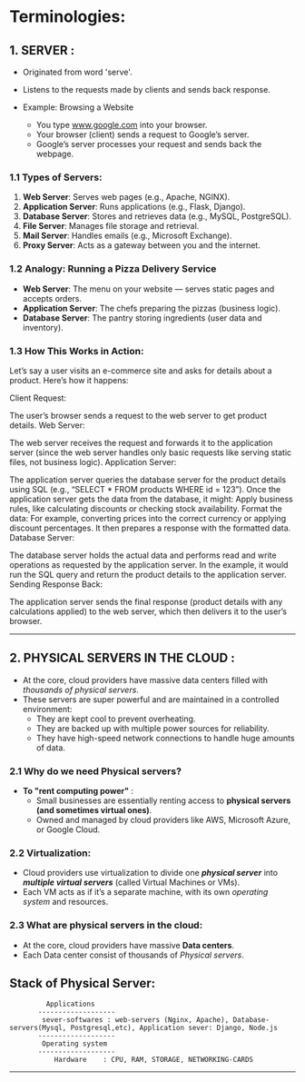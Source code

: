 

# Terminologies:


## 1. SERVER : 
* Originated from word 'serve'.
* Listens to the requests made by clients and sends back response.
 
* Example: Browsing a Website
  * You type www.google.com into your browser.
  * Your browser (client) sends a request to Google’s server.
  * Google’s server processes your request and sends back the webpage.


 ### 1.1 Types of Servers:
1. **Web Server**: Serves web pages (e.g., Apache, NGINX).
2. **Application Server**: Runs applications (e.g., Flask, Django).
3. **Database Server**: Stores and retrieves data (e.g., MySQL, PostgreSQL).
4. **File Server**: Manages file storage and retrieval.
5. **Mail Server**: Handles emails (e.g., Microsoft Exchange).
6. **Proxy Server**: Acts as a gateway between you and the internet.
 

### 1.2 Analogy: Running a Pizza Delivery Service
* **Web Server**: The menu on your website — serves static pages and accepts orders.
* **Application Server**: The chefs preparing the pizzas (business logic).
* **Database Server**: The pantry storing ingredients (user data and inventory).



 ### 1.3 How This Works in Action:
Let’s say a user visits an e-commerce site and asks for details about a product. Here’s how it happens:

Client Request:

The user’s browser sends a request to the web server to get product details.
Web Server:

The web server receives the request and forwards it to the application server (since the web server handles only basic requests like serving static files, not business logic).
Application Server:

The application server queries the database server for the product details using SQL (e.g., “SELECT * FROM products WHERE id = 123”).
Once the application server gets the data from the database, it might:
Apply business rules, like calculating discounts or checking stock availability.
Format the data: For example, converting prices into the correct currency or applying discount percentages.
It then prepares a response with the formatted data.
Database Server:

The database server holds the actual data and performs read and write operations as requested by the application server.
In the example, it would run the SQL query and return the product details to the application server.
Sending Response Back:

The application server sends the final response (product details with any calculations applied) to the web server, which then delivers it to the user’s browser.





 ---------------------------------------------------------------------------------------------------------------------------------------

## 2. PHYSICAL SERVERS IN THE CLOUD : 
* At the core, cloud providers have massive data centers filled with *thousands of physical servers*. 
* These servers are super powerful and are maintained in a controlled environment:
  * They are kept cool to prevent overheating.
  * They are backed up with multiple power sources for reliability.
  * They have high-speed network connections to handle huge amounts of data.

### 2.1 Why do we need Physical servers?
 * **To "rent computing power"** :
   * Small businesses are essentially renting access to **physical servers (and sometimes virtual ones)**.
   * Owned and managed by cloud providers like AWS, Microsoft Azure, or Google Cloud.

### 2.2 Virtualization:
* Cloud providers use virtualization to divide one ***physical server*** into ***multiple virtual servers*** (called Virtual Machines or VMs). 
* Each VM acts as if it’s a separate machine, with its own *operating system* and resources.

### 2.3 What are physical servers in the cloud:
* At the core, cloud providers have massive **Data centers**. 
* Each Data center consist of thousands of *Physical servers*.

## Stack of Physical Server:
           
             Applications
           -------------------
            sever-softwares : web-servers (Nginx, Apache), Database-servers(Mysql, Postgresql,etc), Application sever: Django, Node.js
           -------------------
            Operating system
           -------------------
               Hardware    : CPU, RAM, STORAGE, NETWORKING-CARDS








-----------------------------------------------------------------------------

